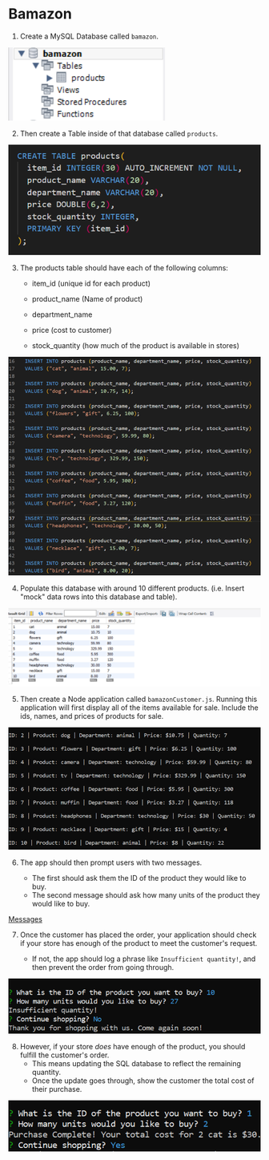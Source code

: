 # Bamazon

1. Create a MySQL Database called `bamazon`.

![Bamazon](/images/create-database-bamazon.png)

2. Then create a Table inside of that database called `products`.

![Creating Table](/images/creating-table.png)

3. The products table should have each of the following columns:

   * item_id (unique id for each product)

   * product_name (Name of product)

   * department_name

   * price (cost to customer)

   * stock_quantity (how much of the product is available in stores)
   
![Populate Table](/images/populate-table.png)

4. Populate this database with around 10 different products. (i.e. Insert "mock" data rows into this database and table).

![Table](/images/table.png)

5. Then create a Node application called `bamazonCustomer.js`. Running this application will first display all of the items available for sale. Include the ids, names, and prices of products for sale.

![Products](/images/products-list.png)

6. The app should then prompt users with two messages.

   * The first should ask them the ID of the product they would like to buy.
   * The second message should ask how many units of the product they would like to buy.
   
[Messages](/images/messages.png)

7. Once the customer has placed the order, your application should check if your store has enough of the product to meet the customer's request.

   * If not, the app should log a phrase like `Insufficient quantity!`, and then prevent the order from going through.
   
![Error](/images/insufficient-quantity.png)

8. However, if your store _does_ have enough of the product, you should fulfill the customer's order.
   * This means updating the SQL database to reflect the remaining quantity.
   * Once the update goes through, show the customer the total cost of their purchase.
   
![Messages](/images/messages.png)
